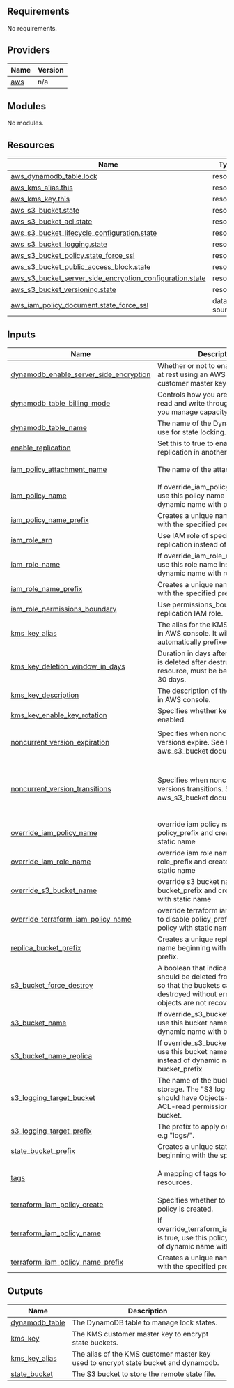 ## Requirements

No requirements.

## Providers

| Name | Version |
|------|---------|
| <a name="provider_aws"></a> [aws](#provider\_aws) | n/a |

## Modules

No modules.

## Resources

| Name | Type |
|------|------|
| [aws_dynamodb_table.lock](https://registry.terraform.io/providers/hashicorp/aws/latest/docs/resources/dynamodb_table) | resource |
| [aws_kms_alias.this](https://registry.terraform.io/providers/hashicorp/aws/latest/docs/resources/kms_alias) | resource |
| [aws_kms_key.this](https://registry.terraform.io/providers/hashicorp/aws/latest/docs/resources/kms_key) | resource |
| [aws_s3_bucket.state](https://registry.terraform.io/providers/hashicorp/aws/latest/docs/resources/s3_bucket) | resource |
| [aws_s3_bucket_acl.state](https://registry.terraform.io/providers/hashicorp/aws/latest/docs/resources/s3_bucket_acl) | resource |
| [aws_s3_bucket_lifecycle_configuration.state](https://registry.terraform.io/providers/hashicorp/aws/latest/docs/resources/s3_bucket_lifecycle_configuration) | resource |
| [aws_s3_bucket_logging.state](https://registry.terraform.io/providers/hashicorp/aws/latest/docs/resources/s3_bucket_logging) | resource |
| [aws_s3_bucket_policy.state_force_ssl](https://registry.terraform.io/providers/hashicorp/aws/latest/docs/resources/s3_bucket_policy) | resource |
| [aws_s3_bucket_public_access_block.state](https://registry.terraform.io/providers/hashicorp/aws/latest/docs/resources/s3_bucket_public_access_block) | resource |
| [aws_s3_bucket_server_side_encryption_configuration.state](https://registry.terraform.io/providers/hashicorp/aws/latest/docs/resources/s3_bucket_server_side_encryption_configuration) | resource |
| [aws_s3_bucket_versioning.state](https://registry.terraform.io/providers/hashicorp/aws/latest/docs/resources/s3_bucket_versioning) | resource |
| [aws_iam_policy_document.state_force_ssl](https://registry.terraform.io/providers/hashicorp/aws/latest/docs/data-sources/iam_policy_document) | data source |

## Inputs

| Name | Description | Type | Default | Required |
|------|-------------|------|---------|:--------:|
| <a name="input_dynamodb_enable_server_side_encryption"></a> [dynamodb\_enable\_server\_side\_encryption](#input\_dynamodb\_enable\_server\_side\_encryption) | Whether or not to enable encryption at rest using an AWS managed KMS customer master key (CMK) | `bool` | `false` | no |
| <a name="input_dynamodb_table_billing_mode"></a> [dynamodb\_table\_billing\_mode](#input\_dynamodb\_table\_billing\_mode) | Controls how you are charged for read and write throughput and how you manage capacity. | `string` | `"PAY_PER_REQUEST"` | no |
| <a name="input_dynamodb_table_name"></a> [dynamodb\_table\_name](#input\_dynamodb\_table\_name) | The name of the DynamoDB table to use for state locking. | `string` | `"tf-remote-state-lock"` | no |
| <a name="input_enable_replication"></a> [enable\_replication](#input\_enable\_replication) | Set this to true to enable S3 bucket replication in another region | `bool` | `true` | no |
| <a name="input_iam_policy_attachment_name"></a> [iam\_policy\_attachment\_name](#input\_iam\_policy\_attachment\_name) | The name of the attachment. | `string` | `"tf-iam-role-attachment-replication-configuration"` | no |
| <a name="input_iam_policy_name"></a> [iam\_policy\_name](#input\_iam\_policy\_name) | If override\_iam\_policy\_name is true, use this policy name instead of dynamic name with policy\_prefix | `string` | `""` | no |
| <a name="input_iam_policy_name_prefix"></a> [iam\_policy\_name\_prefix](#input\_iam\_policy\_name\_prefix) | Creates a unique name beginning with the specified prefix. | `string` | `"tf-remote-state-replication-policy"` | no |
| <a name="input_iam_role_arn"></a> [iam\_role\_arn](#input\_iam\_role\_arn) | Use IAM role of specified ARN for s3 replication instead of creating it. | `string` | `null` | no |
| <a name="input_iam_role_name"></a> [iam\_role\_name](#input\_iam\_role\_name) | If override\_iam\_role\_name is true, use this role name instead of dynamic name with role\_prefix | `string` | `""` | no |
| <a name="input_iam_role_name_prefix"></a> [iam\_role\_name\_prefix](#input\_iam\_role\_name\_prefix) | Creates a unique name beginning with the specified prefix. | `string` | `"tf-remote-state-replication-role"` | no |
| <a name="input_iam_role_permissions_boundary"></a> [iam\_role\_permissions\_boundary](#input\_iam\_role\_permissions\_boundary) | Use permissions\_boundary with the replication IAM role. | `string` | `null` | no |
| <a name="input_kms_key_alias"></a> [kms\_key\_alias](#input\_kms\_key\_alias) | The alias for the KMS key as viewed in AWS console. It will be automatically prefixed with `alias/` | `string` | `"tf-remote-state-key"` | no |
| <a name="input_kms_key_deletion_window_in_days"></a> [kms\_key\_deletion\_window\_in\_days](#input\_kms\_key\_deletion\_window\_in\_days) | Duration in days after which the key is deleted after destruction of the resource, must be between 7 and 30 days. | `number` | `30` | no |
| <a name="input_kms_key_description"></a> [kms\_key\_description](#input\_kms\_key\_description) | The description of the key as viewed in AWS console. | `string` | `"The key used to encrypt the remote state bucket."` | no |
| <a name="input_kms_key_enable_key_rotation"></a> [kms\_key\_enable\_key\_rotation](#input\_kms\_key\_enable\_key\_rotation) | Specifies whether key rotation is enabled. | `bool` | `true` | no |
| <a name="input_noncurrent_version_expiration"></a> [noncurrent\_version\_expiration](#input\_noncurrent\_version\_expiration) | Specifies when noncurrent object versions expire. See the aws\_s3\_bucket document for detail. | <pre>object({<br>    days = number<br>  })</pre> | `null` | no |
| <a name="input_noncurrent_version_transitions"></a> [noncurrent\_version\_transitions](#input\_noncurrent\_version\_transitions) | Specifies when noncurrent object versions transitions. See the aws\_s3\_bucket document for detail. | <pre>list(object({<br>    days          = number<br>    storage_class = string<br>  }))</pre> | <pre>[<br>  {<br>    "days": 7,<br>    "storage_class": "GLACIER"<br>  }<br>]</pre> | no |
| <a name="input_override_iam_policy_name"></a> [override\_iam\_policy\_name](#input\_override\_iam\_policy\_name) | override iam policy name to disable policy\_prefix and create policy with static name | `bool` | `false` | no |
| <a name="input_override_iam_role_name"></a> [override\_iam\_role\_name](#input\_override\_iam\_role\_name) | override iam role name to disable role\_prefix and create role with static name | `bool` | `false` | no |
| <a name="input_override_s3_bucket_name"></a> [override\_s3\_bucket\_name](#input\_override\_s3\_bucket\_name) | override s3 bucket name to disable bucket\_prefix and create bucket with static name | `bool` | `false` | no |
| <a name="input_override_terraform_iam_policy_name"></a> [override\_terraform\_iam\_policy\_name](#input\_override\_terraform\_iam\_policy\_name) | override terraform iam policy name to disable policy\_prefix and create policy with static name | `bool` | `false` | no |
| <a name="input_replica_bucket_prefix"></a> [replica\_bucket\_prefix](#input\_replica\_bucket\_prefix) | Creates a unique replica bucket name beginning with the specified prefix. | `string` | `"tf-remote-state-replica"` | no |
| <a name="input_s3_bucket_force_destroy"></a> [s3\_bucket\_force\_destroy](#input\_s3\_bucket\_force\_destroy) | A boolean that indicates all objects should be deleted from S3 buckets so that the buckets can be destroyed without error. These objects are not recoverable. | `bool` | `false` | no |
| <a name="input_s3_bucket_name"></a> [s3\_bucket\_name](#input\_s3\_bucket\_name) | If override\_s3\_bucket\_name is true, use this bucket name instead of dynamic name with bucket\_prefix | `string` | `""` | no |
| <a name="input_s3_bucket_name_replica"></a> [s3\_bucket\_name\_replica](#input\_s3\_bucket\_name\_replica) | If override\_s3\_bucket\_name is true, use this bucket name for replica instead of dynamic name with bucket\_prefix | `string` | `""` | no |
| <a name="input_s3_logging_target_bucket"></a> [s3\_logging\_target\_bucket](#input\_s3\_logging\_target\_bucket) | The name of the bucket for log storage. The "S3 log delivery group" should have Objects-write und ACL-read permissions on the bucket. | `string` | `null` | no |
| <a name="input_s3_logging_target_prefix"></a> [s3\_logging\_target\_prefix](#input\_s3\_logging\_target\_prefix) | The prefix to apply on bucket logs, e.g "logs/". | `string` | `""` | no |
| <a name="input_state_bucket_prefix"></a> [state\_bucket\_prefix](#input\_state\_bucket\_prefix) | Creates a unique state bucket name beginning with the specified prefix. | `string` | `"tf-remote-state"` | no |
| <a name="input_tags"></a> [tags](#input\_tags) | A mapping of tags to assign to resources. | `map(string)` | <pre>{<br>  "Terraform": "true"<br>}</pre> | no |
| <a name="input_terraform_iam_policy_create"></a> [terraform\_iam\_policy\_create](#input\_terraform\_iam\_policy\_create) | Specifies whether to terraform IAM policy is created. | `bool` | `true` | no |
| <a name="input_terraform_iam_policy_name"></a> [terraform\_iam\_policy\_name](#input\_terraform\_iam\_policy\_name) | If override\_terraform\_iam\_policy\_name is true, use this policy name instead of dynamic name with policy\_prefix | `string` | `""` | no |
| <a name="input_terraform_iam_policy_name_prefix"></a> [terraform\_iam\_policy\_name\_prefix](#input\_terraform\_iam\_policy\_name\_prefix) | Creates a unique name beginning with the specified prefix. | `string` | `"terraform"` | no |

## Outputs

| Name | Description |
|------|-------------|
| <a name="output_dynamodb_table"></a> [dynamodb\_table](#output\_dynamodb\_table) | The DynamoDB table to manage lock states. |
| <a name="output_kms_key"></a> [kms\_key](#output\_kms\_key) | The KMS customer master key to encrypt state buckets. |
| <a name="output_kms_key_alias"></a> [kms\_key\_alias](#output\_kms\_key\_alias) | The alias of the KMS customer master key used to encrypt state bucket and dynamodb. |
| <a name="output_state_bucket"></a> [state\_bucket](#output\_state\_bucket) | The S3 bucket to store the remote state file. |
